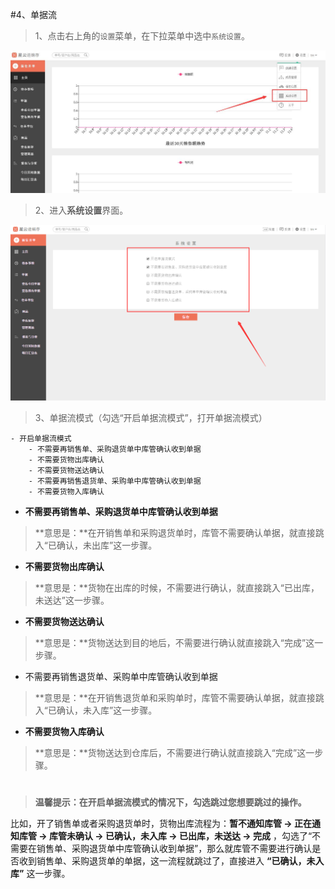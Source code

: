 #4、单据流

>1、点击右上角的`设置`菜单，在下拉菜单中选中`系统设置`。


![系统设置1](./images/systemvalue1.jpg)

>2、进入**系统设置**界面。

![系统设置1](./images/system1.png)


>3、单据流模式（勾选“开启单据流模式”，打开单据流模式）


	- 开启单据流模式
		- 不需要再销售单、采购退货单中库管确认收到单据
		- 不需要货物出库确认
		- 不需要货物送达确认
		- 不需要再销售退货单、采购单中库管确认收到单据
		- 不需要货物入库确认

- **不需要再销售单、采购退货单中库管确认收到单据**

> **意思是：**在开销售单和采购退货单时，库管不需要确认单据，就直接跳入“已确认，未出库”这一步骤。

- **不需要货物出库确认**

> **意思是：**货物在出库的时候，不需要进行确认，就直接跳入“已出库，未送达”这一步骤。

- **不需要货物送达确认**

> **意思是：**货物送达到目的地后，不需要进行确认就直接跳入“完成”这一步骤。

- 不需要再销售退货单、采购单中库管确认收到单据

> **意思是：**在开销售退货单和采购单时，库管不需要确认单据，就直接跳入“已确认，未入库”这一步骤。

- **不需要货物入库确认**

> **意思是：**货物送达到仓库后，不需要进行确认就直接跳入“完成”这一步骤。
#   

>**温馨提示：在开启单据流模式的情况下，勾选跳过您想要跳过的操作。**

比如，开了销售单或者采购退货单时，货物出库流程为：**暂不通知库管  →  正在通知库管  →  库管未确认  →  已确认，未入库  → 已出库，未送达 → 完成** ，勾选了“不需要在销售单、采购退货单中库管确认收到单据”，那么就库管不需要进行确认是否收到销售单、采购退货单的单据，这一流程就跳过了，直接进入 **“已确认，未入库”** 这一步骤。

